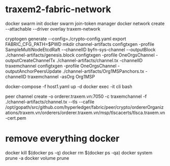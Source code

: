 # traxem2-fabric-network

docker swarm init
docker swarm join-token manager
docker network create --attachable --driver overlay traxem-network

cryptogen generate --config=./crypto-config.yaml
export FABRIC_CFG_PATH=\$PWD
mkdir channel-artifacts
configtxgen -profile SampleMultiNodeEtcdRaft --channelID byfn-sys-channel --outputBlock ./channel-artifacts/genesis.block
configtxgen -profile OneOrgsChannel -outputCreateChannelTx ./channel-artifacts/channel.tx -channelID traxemchannel
configtxgen -profile OneOrgsChannel -outputAnchorPeersUpdate ./channel-artifacts/Org1MSPanchors.tx -channelID traxemchannel -asOrg Org1MSP

docker-compose -f host1.yaml up -d
docker exec -it cli bash

peer channel create -o orderer.traxem.vn:7050 -c traxemchannel -f ./channel-artifacts/channel.tx --tls --cafile /opt/gopath/src/github.com/hyperledger/fabric/peer/crypto/ordererOrganizations/traxem.vn/orderers/orderer.traxem.vn/msp/tlscacerts/tlsca.traxem.vn-cert.pem

# remove everything docker

docker kill $(docker ps -q)
docker rm $(docker ps -qa)
docker system prune -a
docker volume prune
